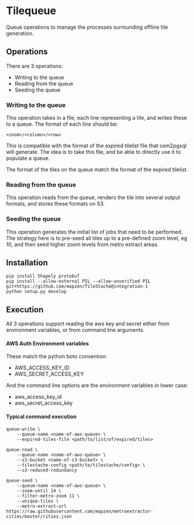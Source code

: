 # Tilequeue

Queue operations to manage the processes surrounding offline tile
generation.

## Operations

There are 3 operations:

* Writing to the queue
* Reading from the queue
* Seeding the queue

### Writing to the queue

This operation takes in a file, each line representing a tile, and
writes these to a queue. The format of each line should be:

    <zoom>/<column>/<row>

This is compatible with the format of the expired tilelist file that
osm2pgsql will generate. The idea is to take this file, and be able to
directly use it to populate a queue.

The format of the tiles on the queue match the format of the expired
tilelist.

### Reading from the queue

This operation reads from the queue, renders the tile into several
output formats, and stores these formats on S3.

### Seeding the queue

This operation generates the initial list of jobs that need to be
performed. The strategy here is to pre-seed all tiles up to a
pre-defined zoom level, eg 10, and then seed higher zoom levels from
metro extract areas.

## Installation

    pip install Shapely protobuf
    pip install --allow-external PIL --allow-unverified PIL git+https://github.com/mapzen/TileStache@integration-1
    python setup.py develop

## Execution

All 3 operations support reading the aws key and secret either from
environment variables, or from command line arguments.

#### AWS Auth Environment variables

These match the python boto convention:

* AWS_ACCESS_KEY_ID
* AWS_SECRET_ACCESS_KEY

And the command line options are the environment variables in lower
case:

* aws_access_key_id
* aws_secret_access_key

#### Typical command execution

    queue-write \
        --queue-name <name-of-aws-queue> \
        --expired-tiles-file <path/to/list/of/expired/tiles>

    queue-read \
        --queue-name <name-of-aws-queue> \
        --s3-bucket <name-of-s3-bucket> \
        --tilestache-config <path/to/tilestache/config> \
        --s3-reduced-redundancy

    queue-seed \
        --queue-name <name-of-aws-queue> \
        --zoom-until 14 \
        --filter-metro-zoom 11 \
        --unique-tiles \
        --metro-extract-url https://raw.githubusercontent.com/mapzen/metroextractor-cities/master/cities.json
